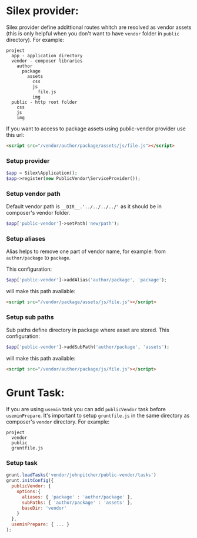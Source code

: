 # Silex provider:

Silex provider define addittional routes whitch are resolved as vendor assets (this is only helpful when you don't 
want to have `vendor` folder in `public` directory). For example:

```
project
  app - application directory 
  vendor - composer libraries
    author
      package
        assets
          css
          js
            file.js
          img
  public - http root folder
    css
    js
    img
```

If you want to access to package assets using public-vendor provider use this url:

```html
<script src="/vendor/author/package/assets/js/file.js"></script>
```

### Setup provider

```php
$app = Silex\Application();
$app->register(new PublicVendor\ServiceProvider());
```

### Setup vendor path

Default vendor path is `__DIR__.'../../../../'` as it should be in composer's vendor folder.

```php
$app['public-vendor']->setPath('new/path');
```

### Setup aliases

Alias helps to remove one part of vendor name, for example: from `author/package` to `package`.

This configuration:

```php
$app['public-vendor']->addAlias('author/package', 'package');
```

will make this path available:

```html
<script src="/vendor/package/assets/js/file.js"></script>
```

### Setup sub paths

Sub paths define directory in package where asset are stored. This configuration:

```php
$app['public-vendor']->addSubPath('author/package', 'assets');
```

will make this path available:

```html
<script src="/vendor/author/package/js/file.js"></script>
```

# Grunt Task:

If you are using `usemin` task you can add `publicVendor` task before `useminPrepare`. It's important to setup `gruntfile.js` in the same directory as composer's `vendor` directory. For example:

```
project
  vendor
  public
  gruntfile.js
```

### Setup task

```js
grunt.loadTasks('vendor/johnpitcher/public-vendor/tasks')
grunt.initConfig({
  publicVendor: {
    options:{
      aliases: { 'package' : 'author/package' },
      subPaths: { 'author/package' : 'assets' },
      baseDir: 'vendor'
    }
  },
  useminPrepare: { ... }
);
```





